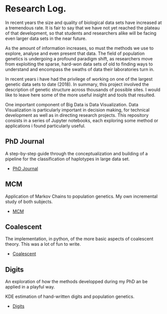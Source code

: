 
# Research Log.

In recent years the size and quality of biological data sets have increased at a tremendous rate. It is fair to say that we 
have not yet reached the plateau of that development, so that students and researchers alike will be facing even larger data 
sets in the near future.

As the amount of information increases, so must the methods we use to explore, analyse and even present that data. 
The field of population genetics is undergoing a profound paradigm shift, as researchers move from exploiting the sparse, 
hard-won data sets of old to finding ways to understand and encompass the swaths of data their laboratories turn in. 

In recent years i have had the privilege of working on one of the largest genetic data sets to date (2018). In summary, this 
project involved the description of genetic structure across thousands of possible sites. I would like to leave 
here some of the more useful insight and tools that resulted. 

One important component of Big Data is Data Visualization. Data Visualization is particularly important in decision making,
for technical development as well as in directing research projects. This repository consists in a series of Jupyter notebooks, 
each exploring some method or applications i found particularly useful.


## PhD Journal

A step-by-step guide through the conceptualization and building of a pipeline for the classification of haplotypes in large data set.

- [PhD Journal](https://github.com/SantosJGND/Stats_Lab)


## MCM

Application of Markov Chains to population genetics. My own incremental study of both subjects.

- [MCM](https://github.com/SantosJGND/MCM/tree/master/Pop_gen_PA)

## Coalescent

The implementation, in python, of the more basic aspects of coalescent theory. This was a lot of fun to write.

- [Coalescent](https://github.com/SantosJGND/Coalescent)

## Digits

An exploration of how the methods developped during my PhD an be applied in a playful way.

KDE estimation of hand-written digits and population genetics.

- [Digits](https://github.com/SantosJGND/Digits)




